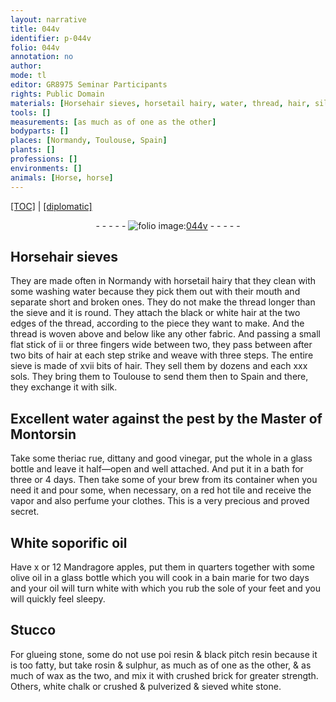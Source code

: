 ```yaml
---
layout: narrative
title: 044v
identifier: p-044v
folio: 044v
annotation: no
author:
mode: tl
editor: GR8975 Seminar Participants
rights: Public Domain
materials: [Horsehair sieves, horsetail hairy, water, thread, hair, silk, theriac rue, vinegar, glass, White soporific oil, Mandragore apples, olive oil, oil, Stucco, glueing, stone, resin, black pitch resin, rosin, sulphur, wax, crushed brick, white chalk, crushed & pulverized & sieved white stone]
tools: []
measurements: [as much as of one as the other]
bodyparts: []
places: [Normandy, Toulouse, Spain]
plants: []
professions: []
environments: []
animals: [Horse, horse]
---
```


 <p><a href="{{ site.baseurl }}/translation/">[TOC]</a> | <a href="{{ site.baseurl }}/texts/p-044v_tc/" target="_blank">[diplomatic]</a></p><div class="folio" align="center">- - - - - <a href="http://gallica.bnf.fr/ark:/12148/btv1b10500001g/f94.image" target="_blank"><img src="https://cu-mkp.github.io/2017-workshop-edition/assets/photo-icon.png" alt="folio image: " style="display:inline-block; margin-bottom:-3px;"/>044v</a> - - - - - </div>  
  

## <span class="m"><span class="al">Horse</span>hair sieves</span>

 
They are made often in <span class="pl">Normandy</span> with <span class="m"><span class="al">horse</span>tail hairy</span> that they clean with some washing <span class="m">water</span> because they pick them out with their mouth and separate short and broken ones. They do not make the <span class="m">thread</span> longer than the sieve and it is round. They attach the black or white <span class="m">hair</span> at the two edges of the thread, according to the piece they want to make. And the thread is woven above and below like any other fabric. And passing a small flat stick of ii or three fingers wide between two, they pass between after two bits of hair at each step strike and weave with three steps. The entire sieve is made of xvii bits of <span class="m">hair</span>. They sell them by dozens and each xxx sols. They bring them to <span class="pl">Toulouse</span> to send them then to <span class="pl">Spain</span> and there, they exchange it with <span class="m">silk</span>.

 
  

## Excellent <span class="m">water</span> against the pest by the Master of Montorsin

 
Take some <span class="m">theriac rue</span>, dittany and good <span class="m">vinegar</span>, put the whole in a <span class="m">glass</span> bottle and leave it half—open and well attached. And put it in a bath for three or 4 days. Then take some of your brew from its container when you need it and pour some, when necessary, on a red hot tile and receive the vapor and also perfume your clothes. This is a very precious and proved secret.

 
  

## <span class="m">White soporific oil</span>

 
Have x or 12 <span class="m">Mandragore apples</span>, put them in quarters together with some <span class="m">olive oil</span> in a glass bottle which you will cook in a bain marie for two days and your <span class="m">oil</span> will turn white with which you rub the sole of your feet and you will quickly feel sleepy.

 
  

## <span class="m">Stucco</span>

 
For <span class="m">glueing</span> <span class="m">stone</span>, some do not use <span class="del">poi</span> <span class="m">resin</span> & <span class="m">black pitch resin</span> because it is too fatty, but take <span class="m">rosin</span> & <span class="m">sulphur</span>, <span class="ms">as much <span class="del">as</span> of one as the other</span>, & as much of <span class="m">wax</span> as the two, and mix it with <span class="m">crushed brick</span> for greater strength. Others, <span class="m">white chalk</span> or <span class="m">crushed & pulverized & sieved white stone</span>.

 